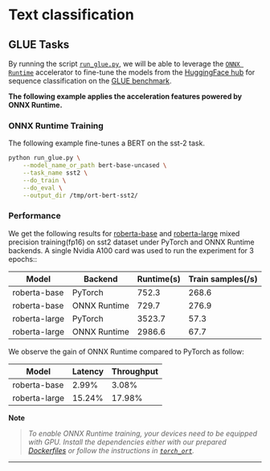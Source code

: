 <!---
Copyright 2022 The HuggingFace Team. All rights reserved.

Licensed under the Apache License, Version 2.0 (the "License");
you may not use this file except in compliance with the License.
You may obtain a copy of the License at

    http://www.apache.org/licenses/LICENSE-2.0

Unless required by applicable law or agreed to in writing, software
distributed under the License is distributed on an "AS IS" BASIS,
WITHOUT WARRANTIES OR CONDITIONS OF ANY KIND, either express or implied.
See the License for the specific language governing permissions and
limitations under the License.
-->

# Text classification

## GLUE Tasks

By running the script [`run_glue.py`](https://github.com/huggingface/optimum/blob/main/examples/onnxruntime/training/text-classification/run_glue.py),
we will be able to leverage the [`ONNX Runtime`](https://github.com/microsoft/onnxruntime) accelerator to fine-tune the models from the 
[HuggingFace hub](https://huggingface.co/models) for sequence classification on the [GLUE benchmark](https://gluebenchmark.com/).

 
__The following example applies the acceleration features powered by ONNX Runtime.__


### ONNX Runtime Training

The following example fine-tunes a BERT on the sst-2 task.

```bash
python run_glue.py \
    --model_name_or_path bert-base-uncased \
    --task_name sst2 \
    --do_train \
    --do_eval \
    --output_dir /tmp/ort-bert-sst2/
```

### Performance

We get the following results for [roberta-base](https://huggingface.co/roberta-base) and [roberta-large](https://huggingface.co/roberta-large) 
mixed precision training(fp16) on sst2 dataset under PyTorch and ONNX Runtime backends. A single Nvidia A100 card was used to run the 
experiment for 3 epochs::

| Model           | Backend      | Runtime(s) | Train samples(/s) |
| --------------- |------------- | ---------- | ----------------- |
| roberta-base    | PyTorch      | 752.3      | 268.6             |
| roberta-base    | ONNX Runtime | 729.7      | 276.9             | 
| roberta-large   | PyTorch      | 3523.7     | 57.3              | 
| roberta-large   | ONNX Runtime | 2986.6     | 67.7              |

We observe the gain of ONNX Runtime compared to PyTorch as follow:

| Model         | Latency | Throughput |
| ------------- | ------- | ---------- |
| roberta-base  | 2.99%   | 3.08%      |
| roberta-large | 15.24%  | 17.98%     |


__Note__
> *To enable ONNX Runtime training, your devices need to be equipped with GPU. Install the dependencies either with our prepared*
*[Dockerfiles](https://github.com/huggingface/optimum/blob/main/examples/onnxruntime/training/docker/) or follow the instructions* 
*in [`torch_ort`](https://github.com/pytorch/ort/blob/main/docs/install.md).*

---
